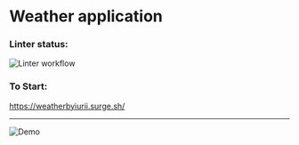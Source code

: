 
# Weather application 

### Linter status:
![Linter workflow](https://github.com/iFoxtrot33/weatherapp/actions/workflows/lint.yml/badge.svg)

### To Start:
https://weatherbyiurii.surge.sh/
___________
![Demo](https://user-images.githubusercontent.com/102408798/207810901-aa5bb35c-ead9-43e3-866b-cc9bec87ec7d.jpg)

